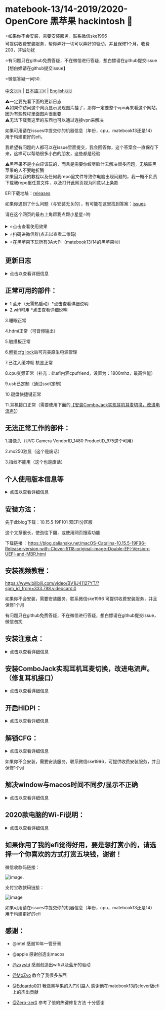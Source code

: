 # matebook-13/14-2019/2020-OpenCore 黑苹果 hackintosh 
  
⭐️如果你不会安装，需要安装服务，联系微信ske1996  
可提供收费安装服务，帮你弄好一切可以弄好的驱动，并且保修1个月，收费200，非诚勿扰  
  
  
⭐️有问题只在github免费答疑，不在微信进行答疑，想白嫖请在github提交issue  
【想白嫖请在github提交issue】  
  
  
⭐️微信答疑一问50.   

[中文🇨🇳](readme.md) | [日本語🇯🇵](readme-jp.md) | [English🇬🇧](readme-en.md)   

⚠️一定要先看下面的更新日志  
⚠️如果你访问这个网页显示发现图片挂了，那你一定要整个vpn再来看这个网站，因为有些教程里面图片很重要  
⚠️无法下载我这里的东西也可以通过连接vpn来解决  

如果可用请在issues中提交你的机器信息（年份，cpu，matebook13还是14）  
用于构建更好的efi。 

我希望有问题的人都可以在issue里面提交，我会回答你，这个答案会一直保存下来，这样可以帮助很多小白的朋友，这些都是经验  
  
⚠️黑苹果不是小白应该玩的，而且是需要你绞尽脑汁去解决很多问题，无脑装黑苹果的人不要瞎折腾  
如果因为我的教程以及任何我repo里文件导致你电脑出现问题的，我一概不负责  
下载我repo里任意文件，以及打开此网页视为同意以上条款  
  
EFI下载地址：[releases](https://github.com/ske1996/matebook-13-2019-oc-efi/releases)  

如果你遇到了什么问题（与安装无关的），有可能在这里找到答案：[issues](https://github.com/ske1996/matebook-13-2019-oc-efi/issues)  

请在这个网页的最右上角帮我点颗小星星⭐️哟  




<details>  
<summary>⭐️点击查看使用效果</summary>  
  
![image](https://i0.hdslb.com/bfs/article/0d73e23780c4a4a5b80b1e956dc8957bb95f3372.jpg@1320w_880h.webp)  
![image](https://i0.hdslb.com/bfs/article/3c89fd7615510c1b2e9efa1c6024348b4b635abc.jpg@1320w_1760h.webp)  

</details>   

       
<details>  
<summary>⭐️扫码进微信群(点击以查看二维码)</summary>  
⚠️点击以下链接，两个小问题全答对即可获得入群二维码  
  
注意:在国内的可能需要挂vpn才能访问  



[点击进入小问答](https://docs.google.com/forms/d/e/1FAIpQLSfNI8Zy9pfb6cASnH7yUk4QVuKxZWVobU9C_p7Vas2EXjVfEQ/viewform?usp=sf_link)  


</details>   
  
    
      
<details>  
<summary>⭐️在黑苹果下玩所有3A大作（matebook13/14的黑苹果🉑️）</summary>  
    
  
  
  
 ⚠️在注册的时候填写邀请码：DBZNT3EC  
！！可以白嫖6小时！！
  
       
      
我自己用的一个云电脑服务  
挺好用的能玩游戏（包括3A） 
也就是说在matebook13/14的黑苹果上也可以无硬件限制的玩任何游戏了  
直接4K全画质的开  
没啥延迟，就跟在本地玩一样  
我自己用的，推荐使用这个，这样在mac玩游戏也解决了  
  
⚠️在注册的时候填写邀请码：DBZNT3EC  
！！可以白嫖6小时！！
  
  
  
[点击进入它的官网](https://www.haixingcloud.com/#/Home)  
  


</details>   
      







## 更新日志  
<details>  
<summary>点击以查看详细信息</summary>  
  


- 20200822:  
删除了一些没用的ssdt，精简了一下efi  
  
  
- 20200814:  
重做了一些ssdt，升级了一些驱动，然后对bigsur做了配适，0814的efi可以同时稳定引导bigsur跟catalina  

- 20200811:  
修复了0806的触摸板跟alc的问题  


- 20200806:  
更新oc至官方稳定版0.6.0  


- 20200802:  
添加了2020款的wifi驱动itlwmx.kext [点击下载](https://github.com/ske1996/matebook-13-2019-oc-efi/raw/master/itlwmx%20beta0802.zip)  
    
- 20200728:  
添加了public beta的itlwm.kext和HeliPort.dmg  
在macOS下双击安装HeliPort.dmg  

- 20200725:  
已知本EFI可用于ota直升macos10.15.6，工作状况良好，因此本EFI可用于10.15.6

- 20200724:  
1.重新拆包分析了最新的1.28的bios，cfglock的偏移地址依旧是0x3E，因此教程依旧可用  
2.更新了关于HIDPI的注意事项  
3.更新oc至0.5.9  



- 20200715:  
耳机接口修复成功，已更新耳机接口修复教程，在下面就可以找到  

- 20200712:  
已知本efi可同时用于matebook 13/14 2019  
于2020版本测试情况如下：  
2020版本采用了第二代9560可以驱动，使用的驱动不同于2019版  

- 20200710:  
添加了配置好的clover的efi文件用于安装，虽然也可以用这个clover文件复制到esp分区用于引导   
但是强烈建议使用oc的efi引导你的hackintosh  

- 20200709:  
1.更改了三码  
2.添加了保险文件（WRCOVERY.BIN）  
用法：放入esr分区，与EFI文件夹并列即可

![image](https://github.com/ske1996/matebook-13-2019-oc-efi/blob/master/%E6%9D%82%E9%A1%B9/recovery.png?raw=true)
</details>


## 正常可用的部件：
  
 
<details>  
<summary>1.蓝牙（无需热启动）*点击查看详细说明</summary>   
  
[@zxystd](https://github.com/OpenIntelWireless/itlwm)  
1. 华为的蓝牙鼠标不可用！！！  
2. 苹果的妙控2可用  
3. 有个可爱的小哥哥@Baiyu0124发现了一款可用的没什么牌子的鼠标[淘宝链接](https://m.tb.cn/h.VtTxb0H?sm=bfed64)   
4. 微软设计师鼠标可用[淘宝链接](https://detail.tmall.com/item.htm?id=575557854943&spm=a1z09.2.0.0.119c2e8dUqx3iI&_u=bkg3nm2911&sku_properties=5919063:6536025)  
</details>   

  
<details>  
<summary>2.wifi可用 *点击查看详细说明</summary>  
  
（⚠️需要用propertree([点击下载](https://github.com/ske1996/matebook-13-2019-oc-efi/raw/master/ProperTree.zip))注入你自己的ssid跟password➡️[教程链接](http://bbs.pcbeta.com/forum.php?mod=viewthread&tid=1848662)）[@zxystd](https://github.com/OpenIntelWireless/itlwm)  
⚠️2020款的电脑需要使用这个驱动[点击下载](https://github.com/ske1996/matebook-13-2019-oc-efi/raw/master/itlwmx%20beta0802.zip)  


</details>   

3.睡眠正常

4.hdmi正常（可音频输出）

5.触摸板正常

6.[解锁cfg lock](https://github.com/ske1996/matebook-13-2019-oc-efi#%E8%A7%A3%E9%94%81cfg)后可完美原生电源管理

7.已注入缓冲帧 核显正常

8.cpu变频正常（补充：此efi内涵cpufriend，设置为：1800mhz，最高性能）

9.usb已定制（通过ssdt定制）

10.键盘快捷键正常  

11.耳机接口正常（需要使用下面的[【安装ComboJack实现耳机耳麦切换，改进电流声】](https://github.com/ske1996/matebook-13-2019-oc-efi/blob/master/readme.md#%E5%AE%89%E8%A3%85combojack%E5%AE%9E%E7%8E%B0%E8%80%B3%E6%9C%BA%E8%80%B3%E9%BA%A6%E5%88%87%E6%8D%A2%E6%94%B9%E8%BF%9B%E7%94%B5%E6%B5%81%E5%A3%B0%E4%BF%AE%E5%A4%8D%E8%80%B3%E6%9C%BA%E6%8E%A5%E5%8F%A3)）

  
  
## 无法正常工作的部件：  


1.摄像头（UVC Camera VendorID_1480 ProductID_975这个可用）

2.mx250独显（这个是废话）

3.指纹不能用（这个也是废话）  


  
## 个人使用版本信息等   
<details>  
<summary>点击以查看详细信息</summary>  
oc版本0.6.0

自用macos版本：11.0 BigSur    

matebook2019 i7-8565u mx250 sn720
</details>  

## 安装方法：  


先于此blog下载：10.15.5 19F101 双EFI分区版

这个文章很长，使劲往下翻，或使用网页搜索功能

下载链接
：https://blog.daliansky.net/macOS-Catalina-10.15.5-19F96-Release-version-with-Clover-5118-original-image-Double-EFI-Version-UEFI-and-MBR.html
  
    
      
## 安装视频教程：

https://www.bilibili.com/video/BV1jJ41127YT/?spm_id_from=333.788.videocard.0
  
如果你不会安装，需要安装服务，联系微信ske1996
可提供收费安装服务，并且保修1个月  

有问题只在github免费答疑，不在微信进行答疑，想白嫖请在github提交issue，微信勿扰  

## 安装注意点：  
<details>  
<summary>点击以查看详细信息</summary>  
⚠️事前准备：f2进bios，调成中文，然后关闭一切带有“安全”的东西，保存，退出  
  
1.安装使用的镜像推荐使用我给的链接下载的那个，不要用他给的，因为有点旧了  

2.视频的【03:57】他说把配置好的clover文件解压到这个文件夹下时，将我的库中的【安装用clover的EFI】放进去  

3.视频的【14:37】开始他开始吧u盘的clover efi复制进ESR（EFI）分区，这一步复制我的oc的efi进去。注意：这一步的efi跟第二步不一样，这一步用oc的

4.视频的【16:44】开始是使用easyuefi创建efi引导，这一步前面都跟他视频一样，他怎么点你就怎么点，只不过，选择引导文件为：EFI/BOOT/BOOTx64.efi
  
</details>

## 安装ComboJack实现耳机耳麦切换，改进电流声。（修复耳机接口）
<details>  
<summary>点击以查看详细信息</summary>   
  
参考： 

![image](http://m.qpic.cn/psc?/V51Uqo3Z3KmDDj0bhEZH0ySaLy25K537/ruAMsa53pVQWN7FLK88i5q01OKCJFpwjG8DeWk34ZAk2FSNjwQUoIN0*GZw*WPuJGXoFx6QKbikJBN0lMTsBAB*.2jRAK8HeEs9KtxTHRjs!/b&bo=SAdMAgAAAAADByM!&rf=viewer_4)



在这里下载由Heporis制作的ComboJack.

https://github.com/randomprofilename/ComboJack


终端运行下面路径的脚本
```bash
ComboJack_Installer/install.sh
```
  
</details>

## 开启HIDPI：
<details>  
<summary>点击以查看详细信息</summary>  
https://github.com/xzhih/one-key-hidpi
 

我说下我的选择：  
第一步选择 开启HiDPi（注入EDID）  
第二步选择 保持原样  
第三步选择 手动输入分辨率  
分辨率输入的是 1600x1066 1343x895 2160x1440  

- 最后说一句，开启了hidpi之后，在设置→显示器里不要让分辨率超过1343x895，最大只能到这个，因为超过这个会引发一些唤醒后屏幕显示的问题（比如唤醒后屏幕只显示到四分之三），而且不要觉得这个分辨率小，因为这个是hipdi分辨率，跟你理解的分辨率不一样，1343×895实际上等于你理解的一般分辨率的2686×1790，是超过2k的，如下图所示  

*注意⚠️你的1343x895这个分辨率的设置位置不一定是在【更大空间】  

![image](http://m.qpic.cn/psc?/V51Uqo3Z3KmDDj0bhEZH0ySaLy25K537/ruAMsa53pVQWN7FLK88i5q01OKCJFpwjG8DeWk34ZAlT4PiIkTwV7VOQNDBpBB7OkqG1Id2.r35y0gnRAtugvhPBj1i6J0*cx1bGL996lhQ!/b&bo=NAV8AwAAAAADB2w!&rf=viewer_4)  

*注意⚠️你的1343x895这个分辨率的设置位置不一定是在【更大空间】

</details> 

## 解锁CFG：
<details>  
<summary>点击以查看详细信息</summary>  

⚠️关于解锁cfg后能做到什么？  
完美的电源管理  
CPU完美变频  
完美睡眠（我个人经验：睡眠6H只掉了1%的电）  
⚠️以下教程的cfg lock偏移地址提取自matebook13/14 2019/2018款  
2020款的需要自行提取bios并自行分析，核对偏移地址  
如因以下教程修改导致的一切后果，本人不予承担责任，下载本repo中任何一个文件视为同意以上条款  


以下教程来自：  
https://zhuanlan.zhihu.com/p/121655468

先去华为官网升级bios至1.28

然后找偏移地址就不用做了，我告诉你，就是0x3E  

【⚠️千万不要用oc去引导ru！！】懂得人自然懂，收起那个想法，老老实实按我下面写的来  
⚠️以下教程的cfg lock偏移地址提取自matebook13/14 2019/2018款  
2020款的需要自行提取bios并自行分析，核对偏移地址  
如因以下教程修改导致的一切后果，本人不予承担责任，下载本repo中任何一个文件视为同意以上条款  

- U盘准备阶段：  
（大小无所谓）  

1.先准备一个u盘，格式化为fat32  
2.u盘里创建文件夹：EFI  
3.打开EFI文件夹，在里面创建文件夹BOOT  
4.复制[cfgunlock.zip(点击下载)](https://github.com/ske1996/matebook-13-2019-oc-efi/raw/master/cfgunlock.zip)里面的bootx64.efi进U盘的EFI/BOOT下  
5.关机后开机按F12使用这个U盘去引导，然后进入修改bios底层阶段  

- 以下为修改bios底层阶段：  
1. 进入后 ‘alt’ + ’=‘ 切换进 ACPI Variable  
2. 用pageup/pagedown/上下方向键找到 CPUSetup  
3. 回车进入然后用上下左右方向键找到对应的地址（也就是0x3e，那么就是纵坐标03，横坐标0e的位置）  
![image](http://m.qpic.cn/psc?/V51Uqo3Z3KmDDj0bhEZH0ySaLy25K537/ruAMsa53pVQWN7FLK88i5q01OKCJFpwjG8DeWk34ZAl40wvQBwENCvcC8AXw3U9pLndZFaQGhnrwveoEM7FzByVHyIsV*u1nI.1JoXvOXOA!/b&bo=0AIQAgAAAAABB.A!&rf=viewer_4)  
4. 一看，确实是0x01，那么回车，输入0 就可以看到它变成了0  
5. 使用'crtl' + 'w' 来保存 保存的时候屏幕上会直接显示update written 的，这说明已经写入了  
6. 使用'alt' + 'q' 来退出，然后即可回到引导进入系统了，CFG已经解锁  

</details> 

  
如果你不会安装，需要安装服务，联系微信ske1996，可提供收费安装服务，并且保修1个月
      
## 解决window与macos时间不同步/显示不正确
<details>  
<summary>点击以查看详细信息</summary>  
  
  
  
在windows下面WIN+x 选择管理员模式进入CMD  
  
  执行以下命令：  
  
```bash
Reg add HKLM\SYSTEM\CurrentControlSet\Control\TimeZoneInformation /v RealTimeIsUniversal /t REG_DWORD /d 1
```  
</details>   

## 2020款电脑的Wi-Fi说明：  
<details>  
<summary>点击以查看详细信息</summary>  
  
⚠️二代的ac9560可以驱动了，在上面的“正常可用的部件”中wifi的那一栏点击详细进去，有地方下载你的专用驱动  
鉴别办法：  
windows：设备管理器→网络配适器→AC9560 160MHz/右键属性→详细信息→属性的位置选设备ID  
二代的设备ID：PCI\VEN_8086&DEV_02F0&SUBSYS_20348086&REV_00  
图例：  

![image](http://m.qpic.cn/psc?/V51Uqo3Z3KmDDj0bhEZH0ySaLy25K537/ruAMsa53pVQWN7FLK88i5q01OKCJFpwjG8DeWk34ZAkS9wKXRMVr2APWcRvSl3ZJFDJrh42ZPmO14dgxnvqPXC8iwlZP4DAlh3rMUtNpBqk!/b&bo=gAd3AwAAAAABB9M!&rf=viewer_4)  

感谢[@jiaogger](https://github.com/jiaogger)提供帮助以及方案，一起测试  

</details>  



## 如果你用了我的efi觉得好用，要是想打赏小的，请选择一个你喜欢的方式打赏五块钱，谢谢！


微信收款码链接：

![image](http://m.qpic.cn/psc?/V51Uqo3Z3KmDDj0bhEZH0ySaLy25K537/ruAMsa53pVQWN7FLK88i5o7n9u3VZFAlitOu6wbSqKFuAcjlS8QEilUALko3mMFcdLjiz*q2Dte376tycJGE4OAjfVwxmntwQFkPtU7kX38!/b&bo=OAS6BdoElgYBB.0!&rf=viewer_4). 
  
  

支付宝收款码链接：

![image](http://m.qpic.cn/psc?/V51Uqo3Z3KmDDj0bhEZH0ySaLy25K537/ruAMsa53pVQWN7FLK88i5o7n9u3VZFAlitOu6wbSqKEOd5rvIrEcqFYhJ1dRc.eoGAliOFfjETf0NLSjFzm7JGZFIp*ZG77uSHI4*40Y8ps!/b&bo=WAKEA1gChAMBByA!&rf=viewer_4)

  
  
    
    
  
  
如果可用请在issues中提交你的机器信息（年份，cpu，matebook13还是14）  
用于构建更好的efi

## 感谢：

- @intel 感谢10年一管牙膏

- @apple 感谢创造出macos

- [@zxystd](https://github.com/OpenIntelWireless/itlwm) 感谢创造出wifi以及蓝牙的驱动

- [@MoZyo](https://github.com/MoZyo/RedmiBook-13-10th-Gen-Intel-Hackintosh) 教会了我很多东西

- [@Edoardo001](https://github.com/Edoardo001/Matebook-13-Hackintosh) 我做黑苹果的入门引路人 感谢他在matebook13的clover版efi上的杰出贡献

- [@Zero-zer0](https://github.com/Zero-zer0) 参考了他的热键修复方法 十分感谢

